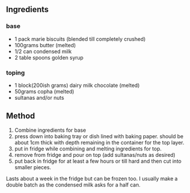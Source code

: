 ## Ingredients
### base
* 1 pack marie biscuits (blended till completely crushed)
* 100grams butter (melted)
* 1/2 can condensed milk
* 2 table spoons golden syrup 

### toping
* 1 block(200ish grams) dairy milk chocolate (melted)
* 50grams copha (melted)
* sultanas and/or nuts

## Method
1. Combine ingredients for base
2. press down into baking tray or dish lined with baking paper. should be about 1cm thick with depth remaining in the container for the top layer.
3. put in fridge while combining and melting ingredients for top.
4. remove from fridge and pour on top (add sultanas/nuts as desired)
5. put back in fridge for at least a few hours or till hard and then cut into smaller pieces.

Lasts about a week in the fridge but can be frozen too. I usually make a double batch as the condensed milk asks for a half can.
